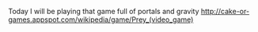 Today I will be playing that game full of portals and gravity http://cake-or-games.appspot.com/wikipedia/game/Prey_(video_game)